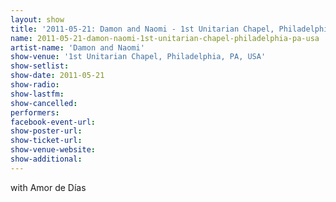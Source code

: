```yaml
---
layout: show
title: '2011-05-21: Damon and Naomi - 1st Unitarian Chapel, Philadelphia, PA, USA'
name: 2011-05-21-damon-naomi-1st-unitarian-chapel-philadelphia-pa-usa
artist-name: 'Damon and Naomi'
show-venue: '1st Unitarian Chapel, Philadelphia, PA, USA'
show-setlist: 
show-date: 2011-05-21
show-radio: 
show-lastfm: 
show-cancelled: 
performers: 
facebook-event-url: 
show-poster-url: 
show-ticket-url: 
show-venue-website: 
show-additional: 
---
```


with Amor de Días